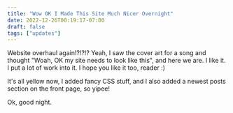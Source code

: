 ```yaml
---
title: "Wow OK I Made This Site Much Nicer Overnight"
date: 2022-12-26T00:19:17-07:00
draft: false
tags: ["updates"]
---
```


Website overhaul again!?!?!? Yeah, I saw the cover art for a song and thought "Woah, OK my site needs to look like this", and here we are. I like it. I put a lot of work into it. I hope you like it too, reader :)  

It's all yellow now, I added fancy CSS stuff, and I also added a newest posts section on the front page, so yipee!

Ok, good night.